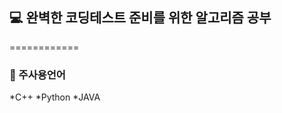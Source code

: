 ## :computer: 완벽한 코딩테스트 준비를 위한 알고리즘 공부
============ 
### :orange_book: 주사용언어
*C++
*Python
*JAVA




